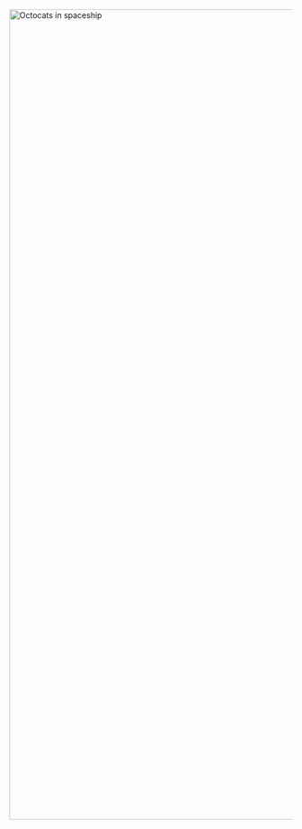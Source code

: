 <img width="1439" alt="Octocats in spaceship" src="https://user-images.githubusercontent.com/586779/118148716-dace5900-b3de-11eb-9a4d-e2414b38546f.png">
